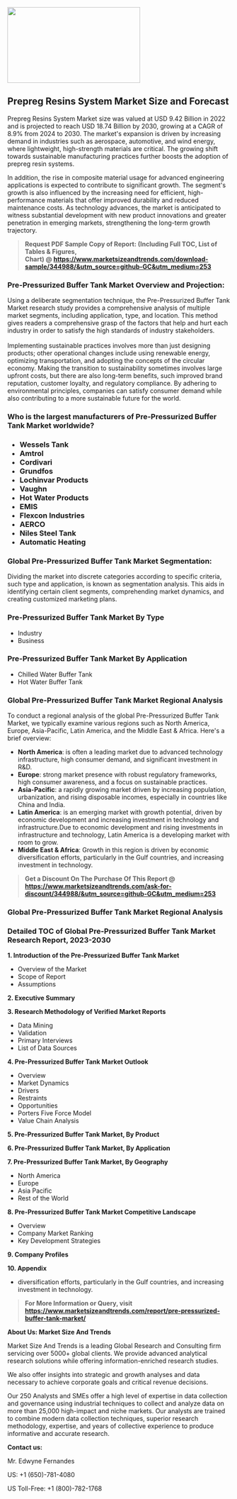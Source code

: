 <p><img class="alignnone size-medium wp-image-20088" src="https://ffe5etoiles.com/wp-content/uploads/2024/12/MST1-300x171.png" alt="" width="300" height="171" /></p><h2>Prepreg Resins System Market Size and Forecast</h2><p>Prepreg Resins System Market size was valued at USD 9.42 Billion in 2022 and is projected to reach USD 18.74 Billion by 2030, growing at a CAGR of 8.9% from 2024 to 2030. The market's expansion is driven by increasing demand in industries such as aerospace, automotive, and wind energy, where lightweight, high-strength materials are critical. The growing shift towards sustainable manufacturing practices further boosts the adoption of prepreg resin systems.</p><p>In addition, the rise in composite material usage for advanced engineering applications is expected to contribute to significant growth. The segment's growth is also influenced by the increasing need for efficient, high-performance materials that offer improved durability and reduced maintenance costs. As technology advances, the market is anticipated to witness substantial development with new product innovations and greater penetration in emerging markets, strengthening the long-term growth trajectory.</p></p><blockquote id="" class=""><strong>Request PDF Sample Copy of Report: (Including Full TOC, List of Tables &amp; Figures, Chart)&nbsp;@&nbsp;<strong><a href="https://www.marketsizeandtrends.com/download-sample/344988/&utm_source=github-GC&utm_medium=253" target="_blank">https://www.marketsizeandtrends.com/download-sample/344988/&utm_source=github-GC&utm_medium=253</a></strong></strong></blockquote><h3 id="" class="">Pre-Pressurized Buffer Tank Market&nbsp;Overview and Projection:</h3><p id="" class="">Using a deliberate segmentation technique, the Pre-Pressurized Buffer Tank Market research study provides a comprehensive analysis of multiple market segments, including application, type, and location. This method gives readers a comprehensive grasp of the factors that help and hurt each industry in order to satisfy the high standards of industry stakeholders. <br /> <br />Implementing sustainable practices involves more than just designing products; other operational changes include using renewable energy, optimizing transportation, and adopting the concepts of the circular economy. Making the transition to sustainability sometimes involves large upfront costs, but there are also long-term benefits, such improved brand reputation, customer loyalty, and regulatory compliance. By adhering to environmental principles, companies can satisfy consumer demand while also contributing to a more sustainable future for the world.</p><h3 id="" class="">Who is the largest manufacturers of&nbsp;Pre-Pressurized Buffer Tank Market worldwide?</h3><h3 class=""><p><ul><li>Wessels Tank </li><li> Amtrol </li><li> Cordivari </li><li> Grundfos </li><li> Lochinvar Products </li><li> Vaughn </li><li> Hot Water Products </li><li> EMIS </li><li> Flexcon Industries </li><li> AERCO </li><li> Niles Steel Tank </li><li> Automatic Heating</li></ul></p></h3><h3 id="" class="">Global&nbsp;Pre-Pressurized Buffer Tank Market Segmentation:</h3><p id="" class="">Dividing the market into discrete categories according to specific criteria, such type and application, is known as segmentation analysis. This aids in identifying certain client segments, comprehending market dynamics, and creating customized marketing plans.</p><h3 id="" class="">Pre-Pressurized Buffer Tank Market&nbsp;By Type</h3><p><p><ul><li>Industry</li><li> Business</p></li></ul></p></p><h3 id="" class="">Pre-Pressurized Buffer Tank Market&nbsp;By Application</h3><p class=""><p><ul><li>Chilled Water Buffer Tank</li><li> Hot Water Buffer Tank</li></ul></p></p><h3 id="" class="">Global Pre-Pressurized Buffer Tank Market Regional Analysis</h3><p id="" class="">To conduct a regional analysis of the global Pre-Pressurized Buffer Tank Market, we typically examine various regions such as North America, Europe, Asia-Pacific, Latin America, and the Middle East &amp; Africa. Here's a brief overview:</p><ul><li><strong>North America</strong>: is often a leading market due to advanced technology infrastructure, high consumer demand, and significant investment in R&amp;D.</li><li><strong>Europe</strong>: strong market presence with robust regulatory frameworks, high consumer awareness, and a focus on sustainable practices.</li><li><strong>Asia-Pacific</strong>: a rapidly growing market driven by increasing population, urbanization, and rising disposable incomes, especially in countries like China and India.</li><li><strong>Latin America</strong>: is an emerging market with growth potential, driven by economic development and increasing investment in technology and infrastructure.Due to economic development and rising investments in infrastructure and technology, Latin America is a developing market with room to grow.</li><li><strong>Middle East &amp; Africa</strong>: Growth in this region is driven by economic diversification efforts, particularly in the Gulf countries, and increasing investment in technology.</li></ul><blockquote id="" class=""><strong>Get a Discount On The Purchase Of This Report @ <strong><a href="https://www.marketsizeandtrends.com/ask-for-discount/344988/&utm_source=github-GC&utm_medium=253" target="_blank">https://www.marketsizeandtrends.com/ask-for-discount/344988/&utm_source=github-GC&utm_medium=253</a></strong></strong></blockquote><h3 id="" class="">Global Pre-Pressurized Buffer Tank Market Regional Analysis</h3><h3 id="" class="">Detailed TOC of Global Pre-Pressurized Buffer Tank Market Research Report, 2023-2030</h3><p id="" class=""><strong>1. Introduction of the Pre-Pressurized Buffer Tank Market</strong></p><ul><li>Overview of the Market</li><li>Scope of Report</li><li>Assumptions</li></ul><p id="" class=""><strong>2. Executive Summary</strong></p><p id="" class=""><strong>3. Research Methodology of Verified Market Reports</strong></p><ul><li>Data Mining</li><li>Validation</li><li>Primary Interviews</li><li>List of Data Sources</li></ul><p id="" class=""><strong>4. Pre-Pressurized Buffer Tank Market Outlook</strong></p><ul><li>Overview</li><li>Market Dynamics</li><li>Drivers</li><li>Restraints</li><li>Opportunities</li><li>Porters Five Force Model</li><li>Value Chain Analysis</li></ul><p id="" class=""><strong>5. Pre-Pressurized Buffer Tank Market, By Product</strong></p><p id="" class=""><strong>6. Pre-Pressurized Buffer Tank Market, By Application</strong></p><p id="" class=""><strong>7. Pre-Pressurized Buffer Tank Market, By Geography</strong></p><ul><li>North America</li><li>Europe</li><li>Asia Pacific</li><li>Rest of the World</li></ul><p id="" class=""><strong>8. Pre-Pressurized Buffer Tank Market Competitive Landscape</strong></p><ul><li>Overview</li><li>Company Market Ranking</li><li>Key Development Strategies</li></ul><p id="" class=""><strong>9. Company Profiles</strong></p><p id="" class=""><strong>10. Appendix</strong></p><ul><li>diversification efforts, particularly in the Gulf countries, and increasing investment in technology.</li></ul><blockquote id="" class=""><strong>For More Information or Query, visit <strong><strong><a href="https://www.marketsizeandtrends.com/report/pre-pressurized-buffer-tank-market/" target="_blank">https://www.marketsizeandtrends.com/report/pre-pressurized-buffer-tank-market/</a></strong></strong></strong></blockquote><p id="" class=""><strong>About Us: Market Size And Trends</strong></p><p id="" class="">Market Size And Trends is a leading Global Research and Consulting firm servicing over 5000+ global clients. We provide advanced analytical research solutions while offering information-enriched research studies.</p><p id="" class="">We also offer insights into strategic and growth analyses and data necessary to achieve corporate goals and critical revenue decisions.</p><p id="" class="">Our 250 Analysts and SMEs offer a high level of expertise in data collection and governance using industrial techniques to collect and analyze data on more than 25,000 high-impact and niche markets. Our analysts are trained to combine modern data collection techniques, superior research methodology, expertise, and years of collective experience to produce informative and accurate research.</p><p id="" class=""><strong>Contact us:</strong></p><p id="" class="">Mr. Edwyne Fernandes</p><p id="" class="">US: +1 (650)-781-4080</p><p id="" class="">US Toll-Free: +1 (800)-782-1768</p>
